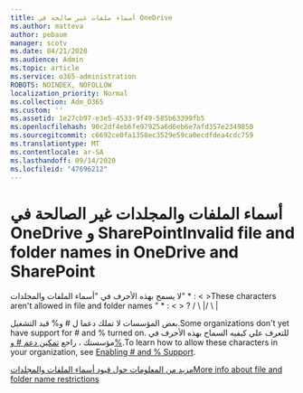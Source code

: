```yaml
---
title: أسماء ملفات غير صالحه في OneDrive
ms.author: matteva
author: pebaum
manager: scotv
ms.date: 04/21/2020
ms.audience: Admin
ms.topic: article
ms.service: o365-administration
ROBOTS: NOINDEX, NOFOLLOW
localization_priority: Normal
ms.collection: Adm_O365
ms.custom: ''
ms.assetid: 1e27cb97-e3e5-4533-9f49-585b63399fb5
ms.openlocfilehash: 90c2df4eb6fe97925a6d6eb6e7afd357e2349850
ms.sourcegitcommit: c6692ce0fa1358ec3529e59ca0ecdfdea4cdc759
ms.translationtype: MT
ms.contentlocale: ar-SA
ms.lasthandoff: 09/14/2020
ms.locfileid: "47696212"
---
```

# <a name="invalid-file-and-folder-names-in-onedrive-and-sharepoint"></a><span data-ttu-id="32796-102">أسماء الملفات والمجلدات غير الصالحة في OneDrive و SharePoint</span><span class="sxs-lookup"><span data-stu-id="32796-102">Invalid file and folder names in OneDrive and SharePoint</span></span>

<span data-ttu-id="32796-103">لا يسمح بهذه الأحرف في "أسماء الملفات والمجلدات" \* : \< \></span><span class="sxs-lookup"><span data-stu-id="32796-103">These characters aren't allowed in file and folder names " \* : \< \> ?</span></span> <span data-ttu-id="32796-104">/ \ |</span><span class="sxs-lookup"><span data-stu-id="32796-104">/ \ |</span></span> 
  
<span data-ttu-id="32796-105">بعض المؤسسات لا تملك دعما ل # و% قيد التشغيل.</span><span class="sxs-lookup"><span data-stu-id="32796-105">Some organizations don't yet have support for # and % turned on.</span></span> <span data-ttu-id="32796-106">للتعرف علي كيفيه السماح بهذه الأحرف في مؤسستك ، راجع [تمكين دعم # و%](https://go.microsoft.com/fwlink/?linkid=862611).</span><span class="sxs-lookup"><span data-stu-id="32796-106">To learn how to allow these characters in your organization, see [Enabling # and % Support](https://go.microsoft.com/fwlink/?linkid=862611).</span></span> 
  
[<span data-ttu-id="32796-107">مزيد من المعلومات حول قيود أسماء الملفات والمجلدات</span><span class="sxs-lookup"><span data-stu-id="32796-107">More info about file and folder name restrictions</span></span>](https://go.microsoft.com/fwlink/?linkid=866430)
  

